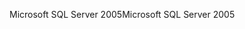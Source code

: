 <span data-ttu-id="df8fa-101">Microsoft SQL Server 2005</span><span class="sxs-lookup"><span data-stu-id="df8fa-101">Microsoft SQL Server 2005</span></span>